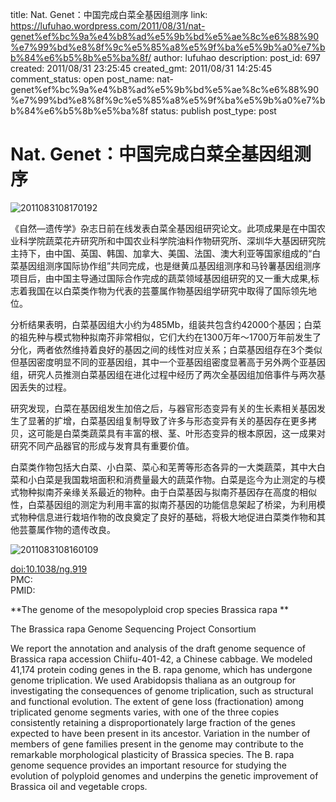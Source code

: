 title: Nat. Genet：中国完成白菜全基因组测序
link: https://lufuhao.wordpress.com/2011/08/31/nat-genet%ef%bc%9a%e4%b8%ad%e5%9b%bd%e5%ae%8c%e6%88%90%e7%99%bd%e8%8f%9c%e5%85%a8%e5%9f%ba%e5%9b%a0%e7%bb%84%e6%b5%8b%e5%ba%8f/
author: lufuhao
description: 
post_id: 697
created: 2011/08/31 23:25:45
created_gmt: 2011/08/31 14:25:45
comment_status: open
post_name: nat-genet%ef%bc%9a%e4%b8%ad%e5%9b%bd%e5%ae%8c%e6%88%90%e7%99%bd%e8%8f%9c%e5%85%a8%e5%9f%ba%e5%9b%a0%e7%bb%84%e6%b5%8b%e5%ba%8f
status: publish
post_type: post

# Nat. Genet：中国完成白菜全基因组测序

![2011083108170192](http://lufuhao.files.wordpress.com/2011/08/2011083108170192_thumb.jpg)

《自然—遗传学》杂志日前在线发表白菜全基因组研究论文。此项成果是在中国农业科学院蔬菜花卉研究所和中国农业科学院油料作物研究所、深圳华大基因研究院主持下，由中国、英国、韩国、加拿大、美国、法国、澳大利亚等国家组成的“白菜基因组测序国际协作组”共同完成，也是继黄瓜基因组测序和马铃薯基因组测序项目后，由中国主导通过国际合作完成的蔬菜领域基因组研究的又一重大成果,标志着我国在以白菜类作物为代表的芸薹属作物基因组学研究中取得了国际领先地位。 

分析结果表明，白菜基因组大小约为485Mb，组装共包含约42000个基因；白菜的祖先种与模式物种拟南芥非常相似，它们大约在1300万年～1700万年前发生了分化，两者依然维持着良好的基因之间的线性对应关系；白菜基因组存在3个类似但基因密度明显不同的亚基因组，其中一个亚基因组密度显著高于另外两个亚基因组，研究人员推测白菜基因组在进化过程中经历了两次全基因组加倍事件与两次基因丢失的过程。 

研究发现，白菜在基因组发生加倍之后，与器官形态变异有关的生长素相关基因发生了显著的扩增，白菜基因组复制导致了许多与形态变异有关的基因存在更多拷贝，这可能是白菜类蔬菜具有丰富的根、茎、叶形态变异的根本原因，这一成果对研究不同产品器官的形成与发育具有重要价值。 

白菜类作物包括大白菜、小白菜、菜心和芜菁等形态各异的一大类蔬菜，其中大白菜和小白菜是我国栽培面积和消费量最大的蔬菜作物。白菜是迄今为止测定的与模式物种拟南芥亲缘关系最近的物种。由于白菜基因与拟南芥基因存在高度的相似性，白菜基因组的测定为利用丰富的拟南芥基因的功能信息架起了桥梁，为利用模式物种信息进行栽培作物的改良奠定了良好的基础，将极大地促进白菜类作物和其他芸薹属作物的遗传改良。 

![2011083108160109](http://lufuhao.files.wordpress.com/2011/08/2011083108160109_thumb.jpg)

[doi:10.1038/ng.919](http://dx.doi.org/10.1038/ng.919)  
PMC:  
PMID:

**The genome of the mesopolyploid crop species Brassica rapa **

The Brassica rapa Genome Sequencing Project Consortium 

We report the annotation and analysis of the draft genome sequence of Brassica rapa accession Chiifu-401-42, a Chinese cabbage. We modeled 41,174 protein coding genes in the B. rapa genome, which has undergone genome triplication. We used Arabidopsis thaliana as an outgroup for investigating the consequences of genome triplication, such as structural and functional evolution. The extent of gene loss (fractionation) among triplicated genome segments varies, with one of the three copies consistently retaining a disproportionately large fraction of the genes expected to have been present in its ancestor. Variation in the number of members of gene families present in the genome may contribute to the remarkable morphological plasticity of Brassica species. The B. rapa genome sequence provides an important resource for studying the evolution of polyploid genomes and underpins the genetic improvement of Brassica oil and vegetable crops.